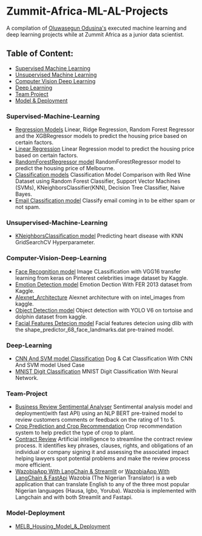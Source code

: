 # Zummit-Africa-ML-AL-Projects

A compilation of [Oluwasegun Odusina's](https://www.linkedin.com/in/odusinaoluwasegun/) executed machine learning and deep learning projects while at Zummit Africa as a junior data scientist.

## Table of Content:

- [Supervised Machine Learning](#Supervised-Machine-Learning)
- [Unsupervised Machine Learning](#Unsupervised-Machine-Learning)
- [Computer Vision Deep Learning](#Computer-Vision-Deep-Learning)
- [Deep Learning](#Deep-Learning)
- [Team Project](#Team-Project)
- [Model & Deployment](#Model-Deployment)


### Supervised-Machine-Learning

- [Regression Models](https://github.com/OSegun/Zummit-Africa-ML-AL-Projects/blob/main/ZA01b_RegressionModels_HousePricing.ipynb) Linear, Ridge Regression, Random Forest Regressor and the XGBRegressor models to predict the housing price based on certain factors.
- [Linear Regression](https://github.com/OSegun/Zummit-Africa-ML-AL-Projects/blob/main/ZA01_LinearRegression_HousePricing.ipynb) Linear Regression model to predict the housing price based on certain factors.
- [RandomForestRegressor model](https://github.com/OSegun/Zummit-Africa-ML-AL-Projects/blob/main/ZA02_RandomForestRegressor_MelB.ipynb) RandomForestRegressor model to predict the housing price of Melbourne.
- [Classification models](https://github.com/OSegun/Zummit-Africa-ML-AL-Projects/blob/main/Red_Wine_Dataset_Comparison_With_RFC_SVM_KNN_DTC_NB_Models.ipynb) Classification Model Comparison with Red Wine Dataset using Random Forest Classifier, Support Vector Machines (SVMs), KNeighborsClassifier(KNN), Decision Tree Classifier, Naive Bayes.
- [Email Classification model](https://github.com/OSegun/Zummit-Africa-ML-AL-Projects/blob/main/Email_Classification_With_LGR_TFD.ipynb) Classify email coming in to be either spam or not spam.

### Unsupervised-Machine-Learning
- [KNeighborsClassification model](https://github.com/OSegun/Zummit-Africa-ML-AL-Projects/blob/main/Heart_Disease_With_KNN_GridSearchCV_Hyperparameter.ipynb) Predicting heart disease with KNN GridSearchCV Hyperparameter.

### Computer-Vision-Deep-Learning
- [Face Recognition model](https://github.com/OSegun/Zummit-Africa-ML-AL-Projects/blob/main/Face_Recognition_with_CNN_Transfer_Learning.ipynb) Image CLassification with VGG16 transfer learning from keras on Pinterest celebrities image dataset by Kaggle.
- [Emotion Detection model](https://github.com/OSegun/Zummit-Africa-ML-AL-Projects/blob/main/DL_Emotion_Dectection_With_FER_Dataset.ipynb) Emotion Dection With FER 2013 dataset from Kaggle.
- [Alexnet_Architecture](https://github.com/OSegun/Zummit-Africa-ML-AL-Projects/blob/main/alexnet_architecture_with_intel_image.py) Alexnet architecture with on intel_images from kaggle.
- [Object Detection model](https://github.com/OSegun/Zummit-Africa-ML-AL-Projects/blob/main/DL_Object_Detection_With_YOLO_V6.ipynb) Object detection with YOLO V6 on tortoise and dolphin dataset from kaggle.
- [Facial Features Detecion model](https://github.com/OSegun/Zummit-Africa-ML-AL-Projects/blob/main/DL_Facial_Features_Detection_Using_Dlib.ipynb) Facial features detecion using dlib with the shape_predictor_68_face_landmarks.dat pre-trained model.

### Deep-Learning
- [CNN And SVM model Classification](https://github.com/OSegun/Zummit-Africa-ML-AL-Projects/blob/main/Dog_%26_Cat_Image_Classifier_With_SVM.ipynb) Dog & Cat Classification With CNN And SVM model Used Case
- [MNIST Digit Classification](https://github.com/OSegun/Zummit-Africa-ML-AL-Projects/blob/main/ZA03_MNIST%20Digit%20Classification%20With%20Neural%20Network.ipynb) MNIST Digit Classification With Neural Network.

### Team-Project
- [Business Review Sentimental Analyser](https://github.com/OSegun/Zummit-Africa-ML-AL-Projects/tree/main/Business%20Review%20Sentimental%20Analyser%20model%20and%20deployment) Sentimental analysis model and deployment(with fast API) using an NLP BERT pre-trained model to review customers comments or feedback on the rating of 1 to 5.
- [Crop Prediction and Crop Recommendation](https://github.com/Zummit-Africa-Inc/Crop-Yield-Prediction/tree/main/results/Crop-Recommendation) Crop recommendation system to help predict the type of crop to plant.
- [Contract Review](https://github.com/OSegun/Contract_Review) Artificial intelligence to streamline the contract review process. It identifies key phrases, clauses, rights, and obligations of an individual or company signing it and assessing the associated impact helping lawyers spot potential problems and make the review process more efficient.
- [WazobiaApp With LangChain & Streamlit](https://github.com/Izu-33/Wazobia-The-Nigerian-Translator) or [WazobiaApp With LangChain & FastApi](https://github.com/OSegun/WazobiaApp) Wazobia (The Nigerian Translator) is a web application that can translate English to any of the three most popular Nigerian languages (Hausa, Igbo, Yoruba). Wazobia is implemented with Langchain and with both Streamlit and Fastapi.


### Model-Deployment
- [MELB_Housing_Model_&_Deployment](https://github.com/OSegun/Zummit-Africa-ML-AL-Projects/tree/main/MELB_Housing_Model_%26_Deployment) 
